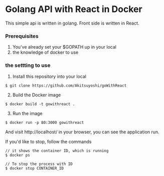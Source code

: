 # Golang API with React in Docker

This simple api is written in golang.
Front side is written in React.

### Prerequisites
1. You've already set your $GOPATH up in your local
2. the knowledge of docker to use


### the settting to use

1. Install this repository into your local

 `$ git clone https://github.com/Akitsuyoshi/goWithReact`

2. Build the Docker image

 `$ docker build -t gowithreact .`

3. Run the image

 `$ docker run -p 80:3000 gowithreact`

And visit http://localhost/ in your browser, you can see the application run.



If you'd like to stop, follow the commands
```
// it shows the container ID, which is running
$ docker ps

// To stop the process with ID
$ docker stop CONTAINER_ID
```
